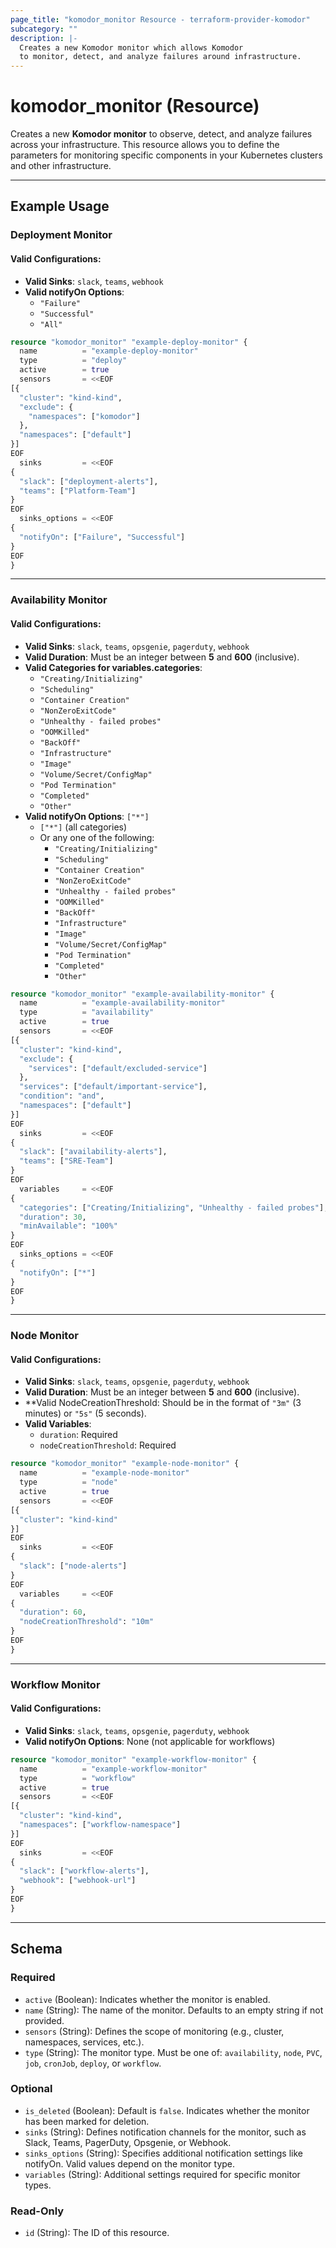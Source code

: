 ```yaml
---
page_title: "komodor_monitor Resource - terraform-provider-komodor"
subcategory: ""
description: |-
  Creates a new Komodor monitor which allows Komodor
  to monitor, detect, and analyze failures around infrastructure.
---
```


# komodor_monitor (Resource)

Creates a new **Komodor monitor** to observe, detect, and analyze failures across your infrastructure. This resource allows you to define the parameters for monitoring specific components in your Kubernetes clusters and other infrastructure.

---

## Example Usage

### Deployment Monitor

#### Valid Configurations:
- **Valid Sinks**: `slack`, `teams`, `webhook`
- **Valid notifyOn Options**:
  - `"Failure"`
  - `"Successful"`
  - `"All"`

```terraform
resource "komodor_monitor" "example-deploy-monitor" {
  name          = "example-deploy-monitor"
  type          = "deploy"
  active        = true
  sensors       = <<EOF
[{
  "cluster": "kind-kind",
  "exclude": {
    "namespaces": ["komodor"]
  },
  "namespaces": ["default"]
}]
EOF
  sinks         = <<EOF
{
  "slack": ["deployment-alerts"],
  "teams": ["Platform-Team"]
}
EOF
  sinks_options = <<EOF
{
  "notifyOn": ["Failure", "Successful"]
}
EOF
}
```

---

### Availability Monitor

#### Valid Configurations:
- **Valid Sinks**: `slack`, `teams`, `opsgenie`, `pagerduty`, `webhook`
- **Valid Duration**: Must be an integer between **5** and **600** (inclusive).
- **Valid Categories for variables.categories**:
  - `"Creating/Initializing"`
  - `"Scheduling"`
  - `"Container Creation"`
  - `"NonZeroExitCode"`
  - `"Unhealthy - failed probes"`
  - `"OOMKilled"`
  - `"BackOff"`
  - `"Infrastructure"`
  - `"Image"`
  - `"Volume/Secret/ConfigMap"`
  - `"Pod Termination"`
  - `"Completed"`
  - `"Other"`
- **Valid notifyOn Options**: `["*"]`
  - `["*"]` (all categories)
  - Or any one of the following:
    - `"Creating/Initializing"`
    - `"Scheduling"`
    - `"Container Creation"`
    - `"NonZeroExitCode"`
    - `"Unhealthy - failed probes"`
    - `"OOMKilled"`
    - `"BackOff"`
    - `"Infrastructure"`
    - `"Image"`
    - `"Volume/Secret/ConfigMap"`
    - `"Pod Termination"`
    - `"Completed"`
    - `"Other"`

```terraform
resource "komodor_monitor" "example-availability-monitor" {
  name          = "example-availability-monitor"
  type          = "availability"
  active        = true
  sensors       = <<EOF
[{
  "cluster": "kind-kind",
  "exclude": {
    "services": ["default/excluded-service"]
  },
  "services": ["default/important-service"],
  "condition": "and",
  "namespaces": ["default"]
}]
EOF
  sinks         = <<EOF
{
  "slack": ["availability-alerts"],
  "teams": ["SRE-Team"]
}
EOF
  variables     = <<EOF
{
  "categories": ["Creating/Initializing", "Unhealthy - failed probes"],
  "duration": 30,
  "minAvailable": "100%"
}
EOF
  sinks_options = <<EOF
{
  "notifyOn": ["*"]
}
EOF
}
```

---

### Node Monitor

#### Valid Configurations:
- **Valid Sinks**: `slack`, `teams`, `opsgenie`, `pagerduty`, `webhook`
- **Valid Duration**: Must be an integer between **5** and **600** (inclusive).
- **Valid NodeCreationThreshold: Should be in the format of `"3m"` (3 minutes) or `"5s"` (5 seconds).
- **Valid Variables**:
  - `duration`: Required
  - `nodeCreationThreshold`: Required

```terraform
resource "komodor_monitor" "example-node-monitor" {
  name          = "example-node-monitor"
  type          = "node"
  active        = true
  sensors       = <<EOF
[{
  "cluster": "kind-kind"
}]
EOF
  sinks         = <<EOF
{
  "slack": ["node-alerts"]
}
EOF
  variables     = <<EOF
{
  "duration": 60,
  "nodeCreationThreshold": "10m"
}
EOF
}
```

---

### Workflow Monitor

#### Valid Configurations:
- **Valid Sinks**: `slack`, `teams`, `opsgenie`, `pagerduty`, `webhook`
- **Valid notifyOn Options**: None (not applicable for workflows)

```terraform
resource "komodor_monitor" "example-workflow-monitor" {
  name          = "example-workflow-monitor"
  type          = "workflow"
  active        = true
  sensors       = <<EOF
[{
  "cluster": "kind-kind",
  "namespaces": ["workflow-namespace"]
}]
EOF
  sinks         = <<EOF
{
  "slack": ["workflow-alerts"],
  "webhook": ["webhook-url"]
}
EOF
}
```

---

## Schema

### Required

- `active` (Boolean): Indicates whether the monitor is enabled.
- `name` (String): The name of the monitor. Defaults to an empty string if not provided.
- `sensors` (String): Defines the scope of monitoring (e.g., cluster, namespaces, services, etc.).
- `type` (String): The monitor type. Must be one of: `availability`, `node`, `PVC`, `job`, `cronJob`, `deploy`, or `workflow`.

### Optional

- `is_deleted` (Boolean): Default is `false`. Indicates whether the monitor has been marked for deletion.
- `sinks` (String): Defines notification channels for the monitor, such as Slack, Teams, PagerDuty, Opsgenie, or Webhook.
- `sinks_options` (String): Specifies additional notification settings like notifyOn. Valid values depend on the monitor type.
- `variables` (String): Additional settings required for specific monitor types.

### Read-Only

- `id` (String): The ID of this resource.
